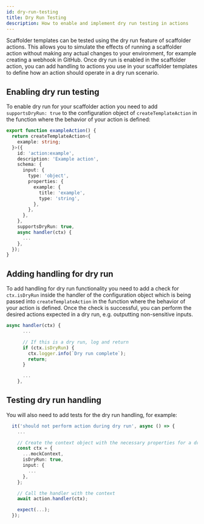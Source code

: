 ```yaml
---
id: dry-run-testing
title: Dry Run Testing
description: How to enable and implement dry run testing in actions
---
```


Scaffolder templates can be tested using the dry run feature of scaffolder actions. This allows you to simulate the effects of running a scaffolder action without making any actual changes to your environment, for example creating a webhook in GitHub. Once dry run is enabled in the scaffolder action, you can add handling to actions you use in your scaffolder templates to define how an action should operate in a dry run scenario.

## Enabling dry run testing

To enable dry run for your scaffolder action you need to add `supportsDryRun: true` to the configuration object of `createTemplateAction` in the function where the behavior of your action is defined:

```typescript
export function exampleAction() {
  return createTemplateAction<{
    example: string;
  }>({
    id: 'action:example',
    description: 'Example action',
    schema: {
      input: {
        type: 'object',
        properties: {
          example: {
            title: 'example',
            type: 'string',
          },
        },
      },
    },
    supportsDryRun: true,
    async handler(ctx) {
      ...
    },
  });
}
```

## Adding handling for dry run

To add handling for dry run functionality you need to add a check for `ctx.isDryRun` inside the handler of the configuration object which is being passed into `createTemplateAction` in the function where the behavior of your action is defined. Once the check is successful, you can perform the desired actions expected in a dry run, e.g. outputting non-sensitive inputs.

```typescript
async handler(ctx) {
      ...

      // If this is a dry run, log and return
      if (ctx.isDryRun) {
        ctx.logger.info(`Dry run complete`);
        return;
      }

      ...
    },
```

## Testing dry run handling

You will also need to add tests for the dry run handling, for example:

```typescript
  it('should not perform action during dry run', async () => {
    ...

    // Create the context object with the necessary properties for a dry run
    const ctx = {
      ...mockContext,
      isDryRun: true,
      input: {
        ...
      },
    };

    // Call the handler with the context
    await action.handler(ctx);

    expect(...);
  });
```
